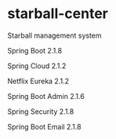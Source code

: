 # starball-center
Starball management system

Spring Boot 2.1.8

Spring Cloud 2.1.2

Netflix Eureka 2.1.2

Spring Boot Admin 2.1.6

Spring Security 2.1.8

Spring Boot Email 2.1.8
